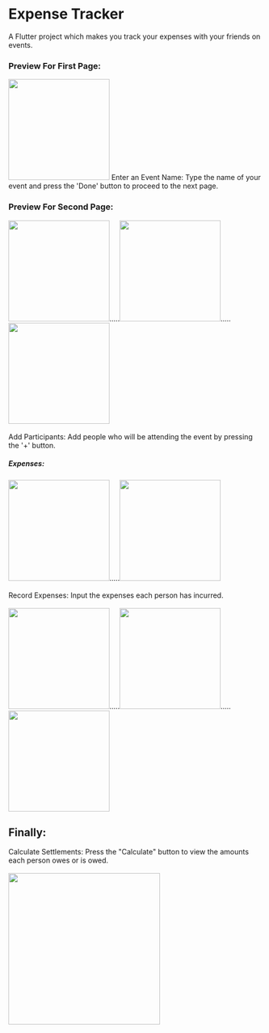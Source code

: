 # Expense Tracker

A Flutter project which makes you track your expenses with your friends on events.

### Preview For First Page:
<img src="/assets/GithubImages/Holiday.jpg" width = 200px>
Enter an Event Name: Type the name of your event and press the 'Done' button to proceed to the next page.

### Preview For Second Page:
<img src="/assets/GithubImages/Batuhan.jpg" width = 200px>.....<img src="/assets/GithubImages/Batuhan2.jpg" width = 200px>.....<img src="/assets/GithubImages/Persons.jpg" width = 200px>
<br><br>Add Participants: Add people who will be attending the event by pressing the '+' button.<br>
##### Expenses:
<img src="/assets/GithubImages/Batuhan3.jpg" width = 200px>.....<img src="/assets/GithubImages/Batuhan4.jpg" width = 200px>
<br><br>Record Expenses: Input the expenses each person has incurred.<br><br>
<img src="/assets/GithubImages/Ali.jpg" width = 200px>.....<img src="/assets/GithubImages/Ahmet.jpg" width = 200px>.....<img src="/assets/GithubImages/Mehmet.jpg" width = 200px>
## Finally:
Calculate Settlements: Press the "Calculate" button to view the amounts each person owes or is owed.<br><br>
<img src="/assets/GithubImages/Calculated.jpg" width = 300px>
